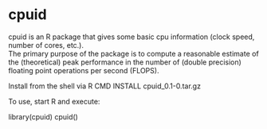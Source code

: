 cpuid
=====

cpuid is an R package that gives some basic cpu information (clock speed, number of cores, etc.).  
The primary purpose of the package is to compute a reasonable estimate of the (theoretical) peak
performance in the number of (double precision) floating point operations per second (FLOPS).

Install from the shell via 
R CMD INSTALL cpuid_0.1-0.tar.gz


To use, start R and execute:

library(cpuid)
cpuid()
